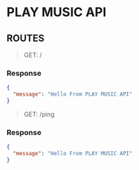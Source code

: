 # PLAY MUSIC API

## ROUTES

> GET: /

### Response

```json
{
  "message": "Hello From PLAY MUSIC API"
}
```

> GET: /ping

### Response

```json
{
  "message": "Hello From PLAY MUSIC API"
}
```